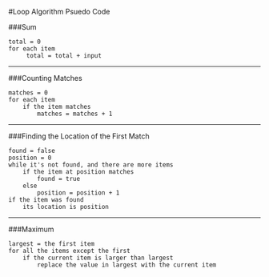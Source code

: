 #Loop Algorithm Psuedo Code

###Sum

```
total = 0
for each item
     total = total + input
```

***


###Counting Matches

```
matches = 0
for each item
    if the item matches
        matches = matches + 1
```

***

###Finding the Location of the First Match

```
found = false
position = 0
while it's not found, and there are more items
    if the item at position matches
        found = true
    else
        position = position + 1
if the item was found
    its location is position
```

***

###Maximum

```
largest = the first item
for all the items except the first
    if the current item is larger than largest
        replace the value in largest with the current item
```
